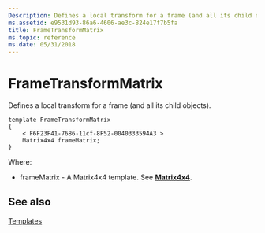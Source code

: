 ```yaml
---
Description: Defines a local transform for a frame (and all its child objects).
ms.assetid: e9531d93-86a6-4606-ae3c-824e17f7b5fa
title: FrameTransformMatrix
ms.topic: reference
ms.date: 05/31/2018
---
```


# FrameTransformMatrix

Defines a local transform for a frame (and all its child objects).

``` syntax
template FrameTransformMatrix
{
    < F6F23F41-7686-11cf-8F52-0040333594A3 >
    Matrix4x4 frameMatrix;
} 
```

Where:

-   frameMatrix - A Matrix4x4 template. See [**Matrix4x4**](matrix4x4.md).

## See also

<dl> <dt>

[Templates](dx9-graphics-reference-x-file-format-templates.md)
</dt> </dl>

 

 



